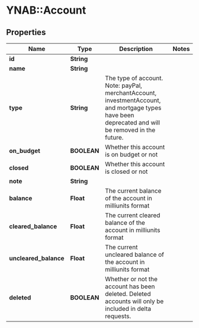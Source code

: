 # YNAB::Account

## Properties
Name | Type | Description | Notes
------------ | ------------- | ------------- | -------------
**id** | **String** |  | 
**name** | **String** |  | 
**type** | **String** | The type of account. Note: payPal, merchantAccount, investmentAccount, and mortgage types have been deprecated and will be removed in the future. | 
**on_budget** | **BOOLEAN** | Whether this account is on budget or not | 
**closed** | **BOOLEAN** | Whether this account is closed or not | 
**note** | **String** |  | 
**balance** | **Float** | The current balance of the account in milliunits format | 
**cleared_balance** | **Float** | The current cleared balance of the account in milliunits format | 
**uncleared_balance** | **Float** | The current uncleared balance of the account in milliunits format | 
**deleted** | **BOOLEAN** | Whether or not the account has been deleted.  Deleted accounts will only be included in delta requests. | 


